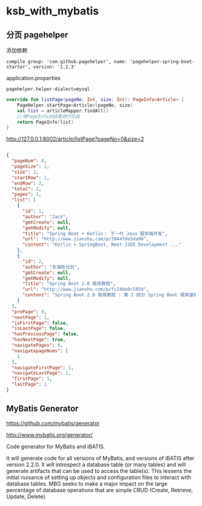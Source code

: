 # ksb_with_mybatis






## 分页 pagehelper


添加依赖

```
compile group: 'com.github.pagehelper', name: 'pagehelper-spring-boot-starter', version: '1.2.3'
```

application.properties

``` 
pagehelper.helper-dialect=mysql
```



```kotlin
override fun listPage(pageNo: Int, size: Int): PageInfo<Article> {
    PageHelper.startPage<Article>(pageNo, size)
    val list = articleMapper.findAll()
    //用PageInfo对结果进行包装
    return PageInfo(list)
}
```


http://127.0.0.1:8002/article/listPage?pageNo=0&size=2


```json

{
  "pageNum": 0,
  "pageSize": 2,
  "size": 2,
  "startRow": 1,
  "endRow": 2,
  "total": 2,
  "pages": 1,
  "list": [
    {
      "id": 1,
      "author": "Jack",
      "gmtCreate": null,
      "gmtModify": null,
      "title": "Spring Boot + Kotlin： 下一代 Java 服务端开发",
      "url": "http://www.jianshu.com/p/3944fde5da90",
      "content": "Kotlin + SpringBoot, Next J2EE Development ..."
    },
    {
      "id": 2,
      "author": "东海陈光剑",
      "gmtCreate": null,
      "gmtModify": null,
      "title": "Spring Boot 2.0 极简教程",
      "url": "http://www.jianshu.com/p/fc24de0c585d",
      "content": "Spring Boot 2.0 极简教程 : 第 I 部分 Spring Boot 框架基础 ..."
    }
  ],
  "prePage": 0,
  "nextPage": 1,
  "isFirstPage": false,
  "isLastPage": false,
  "hasPreviousPage": false,
  "hasNextPage": true,
  "navigatePages": 8,
  "navigatepageNums": [
    1
  ],
  "navigateFirstPage": 1,
  "navigateLastPage": 1,
  "firstPage": 1,
  "lastPage": 1
}
```


##  MyBatis Generator

https://github.com/mybatis/generator

http://www.mybatis.org/generator/

Code generator for MyBatis and iBATIS.

It will generate code for all versions of MyBatis, and versions of iBATIS after version 2.2.0. It will introspect a database table (or many tables) and will generate artifacts that can be used to access the table(s). This lessens the initial nuisance of setting up objects and configuration files to interact with database tables. MBG seeks to make a major impact on the large percentage of database operations that are simple CRUD (Create, Retrieve, Update, Delete).

 